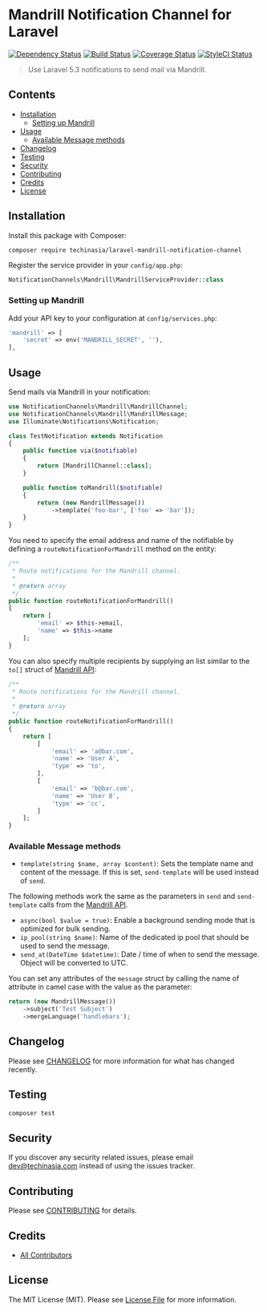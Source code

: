 # Mandrill Notification Channel for Laravel

[![Dependency Status](https://gemnasium.com/techinasia/laravel-mandrill-notification-channel.svg)](https://gemnasium.com/techinasia/laravel-mandrill-notification-channel)
[![Build Status](https://travis-ci.org/techinasia/laravel-mandrill-notification-channel.svg)](https://travis-ci.org/techinasia/laravel-mandrill-notification-channel)
[![Coverage Status](https://coveralls.io/repos/github/techinasia/laravel-mandrill-notification-channel/badge.svg)](https://coveralls.io/github/techinasia/laravel-mandrill-notification-channel)
[![StyleCI Status](https://styleci.io/repos/75810155/shield)](https://styleci.io/repos/75810155)

> Use Laravel 5.3 notifications to send mail via Mandrill.

## Contents
- [Installation](#installation)
    - [Setting up Mandrill](#setting-up-mandrill)
- [Usage](#usage)
    - [Available Message methods](#available-message-methods)
- [Changelog](#changelog)
- [Testing](#testing)
- [Security](#security)
- [Contributing](#contributing)
- [Credits](#credits)
- [License](#license)

## Installation
Install this package with Composer:
``` bash
composer require techinasia/laravel-mandrill-notification-channel
```

Register the service provider in your `config/app.php`:
``` php
NotificationChannels\Mandrill\MandrillServiceProvider::class
```

### Setting up Mandrill
Add your API key to your configuration at `config/services.php`:
``` php 
'mandrill' => [
    'secret' => env('MANDRILL_SECRET', ''),
],
```

## Usage
Send mails via Mandrill in your notification:

``` php
use NotificationChannels\Mandrill\MandrillChannel;
use NotificationChannels\Mandrill\MandrillMessage;
use Illuminate\Notifications\Notification;

class TestNotification extends Notification
{
    public function via($notifiable)
    {
        return [MandrillChannel::class];
    }

    public function toMandrill($notifiable)
    {
        return (new MandrillMessage())
            ->template('foo-bar', ['foo' => 'bar']);
    }
}
```

You need to specify the email address and name of the notifiable by defining a `routeNotificationForMandrill` method on the entity:

``` php
/**
 * Route notifications for the Mandrill channel.
 *
 * @return array
 */
public function routeNotificationForMandrill()
{
    return [
        'email' => $this->email,
        'name' => $this->name
    ];
}
```

You can also specify multiple recipients by supplying an list similar to the `to[]` struct of [Mandrill API](https://mandrillapp.com/api/docs/messages.php.html):

``` php
/**
 * Route notifications for the Mandrill channel.
 *
 * @return array
 */
public function routeNotificationForMandrill()
{
    return [
        [
            'email' => 'a@bar.com',
            'name' => 'User A',
            'type' => 'to',
        ],
        [
            'email' => 'b@bar.com',
            'name' => 'User B',
            'type' => 'cc',
        ]
    ];
}
```

### Available Message methods
- `template(string $name, array $content)`: Sets the template name and content of the message. If this is set, `send-template` will be used instead of `send`.

The following methods work the same as the parameters in `send` and `send-template` calls from the [Mandrill API](https://mandrillapp.com/api/docs/messages.php.html).

- `async(bool $value = true)`: Enable a background sending mode that is optimized for bulk sending.
- `ip_pool(string $name)`: Name of the dedicated ip pool that should be used to send the message.
- `send_at(DateTime $datetime)`: Date / time of when to send the message. Object will be converted to UTC.

You can set any attributes of the `message` struct by calling the name of attribute in camel case with the value as the parameter:

``` php
return (new MandrillMessage())
    ->subject('Test Subject')
    ->mergeLanguage('handlebars');
```

## Changelog
Please see [CHANGELOG](CHANGELOG.md) for more information for what has changed recently.

## Testing
``` bash
composer test
```

## Security
If you discover any security related issues, please email dev@techinasia.com instead of using the issues tracker.

## Contributing
Please see [CONTRIBUTING](CONTRIBUTING.md) for details.

## Credits
- [All Contributors](../../contributors)

## License
The MIT License (MIT). Please see [License File](LICENSE.md) for more information.
